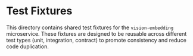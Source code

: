 # Test Fixtures

This directory contains shared test fixtures for the `vision-embedding` microservice. These fixtures are designed to be reusable across different test types (unit, integration, contract) to promote consistency and reduce code duplication.
